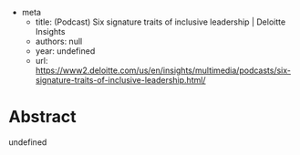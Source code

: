 - meta 
	- title: (Podcast) Six signature traits of inclusive leadership | Deloitte Insights
	- authors: null
	- year: undefined
	- url: https://www2.deloitte.com/us/en/insights/multimedia/podcasts/six-signature-traits-of-inclusive-leadership.html/

# Abstract 

undefined
